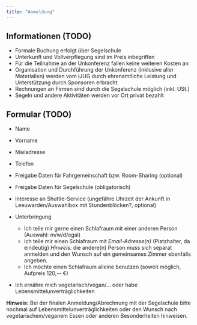 ```yaml
---
title: "Anmeldung"
---
```


## Informationen (TODO)

* Formale Buchung erfolgt über Segelschule
* Unterkunft und Vollverpflegung sind im Preis inbegriffen
* Für die Teilnahme an der Unkonferenz fallen keine weiteren Kosten an
* Organisation und Durchführung der Unkonferenz (inklusive aller Materialien) werden vom iJUG durch ehrenamtliche Leistung und Unterstützung durch Sponsoren erbracht 
* Rechnungen an Firmen sind durch die Segelschule möglich (inkl. USt.)
* Segeln und andere Aktivitäten werden vor Ort privat bezahlt

## Formular (TODO)

* Name
* Vorname
* Mailadresse
* Telefon

* Freigabe Daten für Fahrgemeinschaft bzw. Room-Sharing (optional)
* Freigabe Daten für Segelschule (obligatorisch)
* Interesse an Shuttle-Service (ungefähre Uhrzeit der Ankunft in Leeuwarden/Auswahlbox mit Stundenblöcken?, optional)
* Unterbringung
  * Ich teile mir gerne einen Schlafraum mit einer anderen Person (Auswahl: m/w/d/egal)
  * Ich teile mir einen Schlafraum mit _Email-Adresse(n)_ (Platzhalter, da eindeutig) 
    *Hinweis:* die andere(n) Person muss sich separat anmelden und den Wunsch auf ein gemeinsames Zimmer ebenfalls angeben.
  * Ich möchte einen Schlafraum alleine benutzen (soweit möglich, Aufpreis 120,-- €)
* Ich ernähre mich vegetarisch/vegan/... oder habe Lebensmittelunverträglichkeiten

**Hinweis:** Bei der finalen Anmeldung/Abrechnung mit der Segelschule bitte nochmal auf Lebensmittelunverträglichkeiten oder den Wunsch nach vegetarischem/veganem Essen oder anderen Besonderheiten hinweisen.